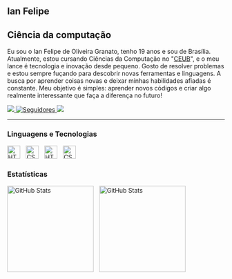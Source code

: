## Ian Felipe ##

## Ciência da computação

Eu sou o Ian Felipe de Oliveira Granato, tenho 19 anos e sou de Brasília. Atualmente, estou cursando Ciências da Computação no "[CEUB](https://seletivo.uniceub.br/graduacao-presencial)", e o meu lance é tecnologia e inovação desde pequeno. Gosto de resolver problemas e estou sempre fuçando para descobrir novas ferramentas e linguagens. A busca por aprender coisas novas e deixar minhas habilidades afiadas é constante. Meu objetivo é simples: aprender novos códigos e criar algo realmente interessante que faça a diferença no futuro!
<p align ="left">
        <a href="https://www.instagram.com/ian_granato?igsh=Y2JuMmZoeWl4bmgx"><img src="https://img.shields.io/badge/Instagram-E4405F?style=for-the-badge&logo=instagram&logoColor=white"/>
</a>
<a href="https://github.com/satez2?tab=followers">
            <img 
            alt="Seguidores" 
            title="Me siga no GitHub" 
            src="https://custom-icon-badges.demolab.com/github/followers/satez2?color=236ad3&labelColor=1155ba&style=for-the-badge&logo=github&label=Seguidores&logoColor=white"
            />
</a>
<a href="https://www.linkedin.com/in/ian-felipe-granato">
        <img src="https://img.shields.io/badge/LinkedIn-0077B5?style=for-the-badge&logo=linkedin&logoColor=white"/>
</a>
</p>

---
###  Linguagens e Tecnologias 
<img 
    align="left" 
    alt="HTML"
    title="HTML" 
    width="30px" 
    style="padding-right: 10px;" 
    src="https://cdn.jsdelivr.net/gh/devicons/devicon@latest/icons/html5/html5-original.svg" 
/>
<img 
    align="left" 
    alt="CSS"
    title="CSS" 
    width="30px" 
    style="padding-right: 10px;" 
    src="https://cdn.jsdelivr.net/gh/devicons/devicon@latest/icons/css3/css3-original.svg"
/>
<img 
    align="left" 
    alt="HTML"
    title="HTML" 
    width="30px" 
    style="padding-right: 10px;" 
    src="https://cdn.jsdelivr.net/gh/devicons/devicon@latest/icons/java/java-original.svg"
/>

<img 
    align="left" 
    alt="CSS"
    title="CSS" 
    width="30px" 
    style="padding-right: 10px;" 
    src="https://cdn.jsdelivr.net/gh/devicons/devicon@latest/icons/python/python-original.svg"
/>
<br/>
<br/>

### Estatísticas

<p>
<img 
    align="left" 
    alt="GitHub Stats" 
    height="200" 
    style="padding-right: 10px;" 
    src="https://github-readme-stats.vercel.app/api?username=satez2&show_icons=true&theme=tokyonight&include_all_commits=true&locale=pt-br" 
  />

<img
    align="left"
    alt="GitHub Stats"
    height="200px"
    style="padding-right: 10px"
    src="https://github-readme-stats.vercel.app/api/top-langs/?username=satez2&theme=tokyonight&layout=compact&custom_title=Tecnologias&langs_count=7"
/>

</p>
